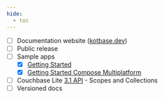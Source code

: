 ```yaml
---
hide:
  - toc
---
```


* [ ] Documentation website ([kotbase.dev](https://kotbase.dev/))
* [ ] Public release
* [ ] Sample apps
  * [x] [Getting Started](https://github.com/jeffdgr8/kotbase/tree/main/examples/getting-started)
  * [x] [Getting Started Compose Multiplatform](
    https://github.com/jeffdgr8/kotbase/tree/main/examples/getting-started-compose)
* [ ] Couchbase Lite [3.1 API](https://docs.couchbase.com/couchbase-lite/3.1/cbl-whatsnew.html) - Scopes and Collections
* [ ] Versioned docs
